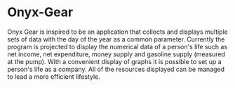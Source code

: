 Onyx-Gear
=========

Onyx Gear is inspired to be an application that collects and displays multiple sets of data with the day of the year as a common parameter. Currently the program is projected to display the numerical data of a person's life such as net income, net expenditure, money supply and gasoline supply (measured at the pump). With a convenient display of graphs  it is possible to set up a person's life as a company. All of the resources displayed can be managed to lead a more efficient lifestyle. 
